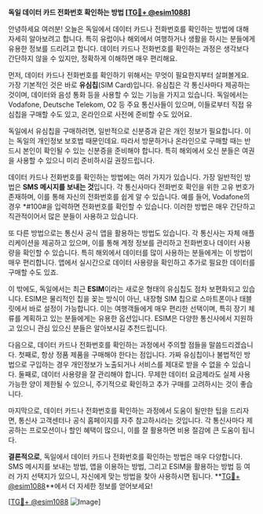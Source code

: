 **독일 데이터 카드 전화번호 확인하는 방법 [[TG💪+ @esim1088](https://t.me/s/esim1088)]**

안녕하세요 여러분! 오늘은 독일에서 데이터 카드나 전화번호를 확인하는 방법에 대해 자세히 알아보려고 합니다. 특히 유럽이나 해외에서 여행하거나 생활을 하시는 분들에게 유용한 정보를 드리려고 합니다. 데이터 카드나 전화번호를 확인하는 과정은 생각보다 간단하지 않을 수 있지만, 정확하게 이해하면 매우 편리해요.

먼저, 데이터 카드나 전화번호를 확인하기 위해서는 무엇이 필요한지부터 살펴볼게요. 가장 기본적인 것은 바로 **유심칩**(SIM Card)입니다. 유심칩은 각 통신사마다 제공하는 것이며, 데이터와 음성 통화 등을 사용할 수 있는 기능을 가지고 있습니다. 독일에서는 Vodafone, Deutsche Telekom, O2 등 주요 통신사들이 있으며, 이들로부터 직접 유심칩을 구매할 수도 있고, 온라인으로 사전에 준비할 수도 있어요.

독일에서 유심칩을 구매하려면, 일반적으로 신분증과 같은 개인 정보가 필요합니다. 이는 독일의 개인정보 보호법 때문인데요. 따라서 방문하거나 온라인으로 구매할 때는 반드시 본인이 확인될 수 있는 신분증을 준비해야 합니다. 특히 해외에서 오신 분들은 여권을 사용할 수 있으니 미리 준비하시길 권장드립니다.

데이터 카드나 전화번호를 확인하는 방법에는 여러 가지가 있습니다. 가장 일반적인 방법은 **SMS 메시지를 보내는 것**입니다. 각 통신사마다 전화번호 확인을 위한 고유 번호가 존재하며, 이를 통해 자신의 전화번호를 쉽게 알 수 있습니다. 예를 들어, Vodafone의 경우 *#100#을 입력하면 전화번호를 확인할 수 있습니다. 이러한 방법은 매우 간단하고 직관적이어서 많은 분들이 사용하고 있습니다.

또 다른 방법으로는 통신사 공식 앱을 활용하는 방법도 있습니다. 각 통신사는 자체 애플리케이션을 제공하고 있으며, 이를 통해 계정 정보를 관리하고 전화번호나 데이터 사용량을 확인할 수 있습니다. 특히 해외에서 데이터를 많이 사용하는 분들에게는 이 방법이 매우 편리합니다. 앱에서 실시간으로 데이터 사용량을 확인하고 추가로 필요한 데이터를 구매할 수도 있죠.

이 밖에도, 독일에서는 최근 **ESIM**이라는 새로운 형태의 유심칩도 점차 보편화되고 있습니다. ESIM은 물리적인 칩을 꽂는 방식이 아닌, 내장형 SIM 칩으로 스마트폰이나 태블릿에서 바로 설정이 가능합니다. 이는 여행객들에게 매우 편리한 선택이며, 특히 장기 체류를 계획하고 있는 분들에게는 유용한 옵션입니다. ESIM은 다양한 통신사에서 지원하고 있으니 관심 있으신 분들은 알아보시길 추천드립니다.

다음으로, 데이터 카드나 전화번호를 확인하는 과정에서 주의할 점들을 말씀드리겠습니다. 첫째로, 항상 정품 제품을 구매해야 한다는 점입니다. 가짜 유심칩이나 불법적인 방법으로 구입하는 경우 개인정보가 노출되거나 서비스를 제대로 받을 수 없을 수 있습니다. 둘째로, 데이터 사용량을 잘 관리해야 합니다. 무제한 데이터 요금제라도 실제 사용 가능한 양이 제한될 수 있으니, 주기적으로 확인하고 추가 구매를 고려하시는 것이 좋습니다.

마지막으로, 데이터 카드나 전화번호를 확인하는 과정에서 도움이 될만한 팁을 드리자면, 통신사 고객센터나 공식 홈페이지를 자주 참고하시라는 것입니다. 각 통신사마다 제공하는 프로모션이나 할인 혜택이 많으니, 이를 잘 활용하면 비용 절감에 큰 도움이 됩니다.

**결론적으로**, 독일에서 데이터 카드나 전화번호를 확인하는 방법은 매우 다양합니다. SMS 메시지를 보내는 방법, 앱을 이용하는 방법, 그리고 ESIM을 활용하는 방법 등 여러 가지 선택지가 있으니, 자신에게 맞는 방법을 찾아 사용하시면 됩니다. **[TG💪+ @esim1088](https://t.me/s/esim1088)**에서 더 자세한 정보를 얻어보세요!

[[TG💪+ @esim1088](https://t.me/s/esim1088) ![Image](https://i.postimg.cc/Y0z9fWf4/image.png)]
